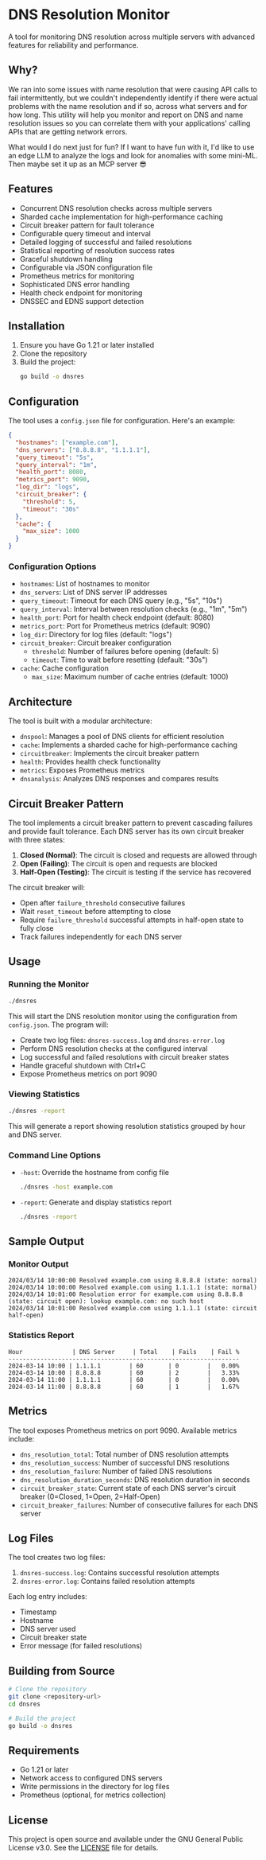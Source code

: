 # DNS Resolution Monitor

A tool for monitoring DNS resolution across multiple servers with advanced features for reliability and performance.

## Why?
We ran into some issues with name resolution that were causing API calls to fail intermittently, but we couldn't independently identify if there were actual problems with the name resolution and if so, across what servers and for how long. This utility will help you monitor and report on DNS and name resolution issues so you can correlate them with your applications' calling APIs that are getting network errors.

What would I do next just for fun? If I want to have fun with it, I'd like to use an edge LLM to analyze the logs and look for anomalies with some mini-ML. Then maybe set it up as an MCP server 😎

## Features

- Concurrent DNS resolution checks across multiple servers
- Sharded cache implementation for high-performance caching
- Circuit breaker pattern for fault tolerance
- Configurable query timeout and interval
- Detailed logging of successful and failed resolutions
- Statistical reporting of resolution success rates
- Graceful shutdown handling
- Configurable via JSON configuration file
- Prometheus metrics for monitoring
- Sophisticated DNS error handling
- Health check endpoint for monitoring
- DNSSEC and EDNS support detection

## Installation

1. Ensure you have Go 1.21 or later installed
2. Clone the repository
3. Build the project:
   ```bash
   go build -o dnsres
   ```

## Configuration

The tool uses a `config.json` file for configuration. Here's an example:

```json
{
  "hostnames": ["example.com"],
  "dns_servers": ["8.8.8.8", "1.1.1.1"],
  "query_timeout": "5s",
  "query_interval": "1m",
  "health_port": 8080,
  "metrics_port": 9090,
  "log_dir": "logs",
  "circuit_breaker": {
    "threshold": 5,
    "timeout": "30s"
  },
  "cache": {
    "max_size": 1000
  }
}
```

### Configuration Options

- `hostnames`: List of hostnames to monitor
- `dns_servers`: List of DNS server IP addresses
- `query_timeout`: Timeout for each DNS query (e.g., "5s", "10s")
- `query_interval`: Interval between resolution checks (e.g., "1m", "5m")
- `health_port`: Port for health check endpoint (default: 8080)
- `metrics_port`: Port for Prometheus metrics (default: 9090)
- `log_dir`: Directory for log files (default: "logs")
- `circuit_breaker`: Circuit breaker configuration
  - `threshold`: Number of failures before opening (default: 5)
  - `timeout`: Time to wait before resetting (default: "30s")
- `cache`: Cache configuration
  - `max_size`: Maximum number of cache entries (default: 1000)

## Architecture

The tool is built with a modular architecture:

- `dnspool`: Manages a pool of DNS clients for efficient resolution
- `cache`: Implements a sharded cache for high-performance caching
- `circuitbreaker`: Implements the circuit breaker pattern
- `health`: Provides health check functionality
- `metrics`: Exposes Prometheus metrics
- `dnsanalysis`: Analyzes DNS responses and compares results

## Circuit Breaker Pattern

The tool implements a circuit breaker pattern to prevent cascading failures and provide fault tolerance. Each DNS server has its own circuit breaker with three states:

1. **Closed (Normal)**: The circuit is closed and requests are allowed through
2. **Open (Failing)**: The circuit is open and requests are blocked
3. **Half-Open (Testing)**: The circuit is testing if the service has recovered

The circuit breaker will:
- Open after `failure_threshold` consecutive failures
- Wait `reset_timeout` before attempting to close
- Require `failure_threshold` successful attempts in half-open state to fully close
- Track failures independently for each DNS server

## Usage

### Running the Monitor

```bash
./dnsres
```

This will start the DNS resolution monitor using the configuration from `config.json`. The program will:
- Create two log files: `dnsres-success.log` and `dnsres-error.log`
- Perform DNS resolution checks at the configured interval
- Log successful and failed resolutions with circuit breaker states
- Handle graceful shutdown with Ctrl+C
- Expose Prometheus metrics on port 9090

### Viewing Statistics

```bash
./dnsres -report
```

This will generate a report showing resolution statistics grouped by hour and DNS server.

### Command Line Options

- `-host`: Override the hostname from config file
  ```bash
  ./dnsres -host example.com
  ```
- `-report`: Generate and display statistics report
  ```bash
  ./dnsres -report
  ```

## Sample Output

### Monitor Output
```
2024/03/14 10:00:00 Resolved example.com using 8.8.8.8 (state: normal)
2024/03/14 10:00:00 Resolved example.com using 1.1.1.1 (state: normal)
2024/03/14 10:01:00 Resolution error for example.com using 8.8.8.8 (state: circuit open): lookup example.com: no such host
2024/03/14 10:01:00 Resolved example.com using 1.1.1.1 (state: circuit half-open)
```

### Statistics Report
```
Hour              | DNS Server     | Total    | Fails    | Fail %  
-----------------------------------------------------------------
2024-03-14 10:00 | 1.1.1.1        | 60       | 0        |   0.00%
2024-03-14 10:00 | 8.8.8.8        | 60       | 2        |   3.33%
2024-03-14 11:00 | 1.1.1.1        | 60       | 0        |   0.00%
2024-03-14 11:00 | 8.8.8.8        | 60       | 1        |   1.67%
```

## Metrics

The tool exposes Prometheus metrics on port 9090. Available metrics include:

- `dns_resolution_total`: Total number of DNS resolution attempts
- `dns_resolution_success`: Number of successful DNS resolutions
- `dns_resolution_failure`: Number of failed DNS resolutions
- `dns_resolution_duration_seconds`: DNS resolution duration in seconds
- `circuit_breaker_state`: Current state of each DNS server's circuit breaker (0=Closed, 1=Open, 2=Half-Open)
- `circuit_breaker_failures`: Number of consecutive failures for each DNS server

## Log Files

The tool creates two log files:

1. `dnsres-success.log`: Contains successful resolution attempts
2. `dnsres-error.log`: Contains failed resolution attempts

Each log entry includes:
- Timestamp
- Hostname
- DNS server used
- Circuit breaker state
- Error message (for failed resolutions)

## Building from Source

```bash
# Clone the repository
git clone <repository-url>
cd dnsres

# Build the project
go build -o dnsres
```

## Requirements

- Go 1.21 or later
- Network access to configured DNS servers
- Write permissions in the directory for log files
- Prometheus (optional, for metrics collection)

## License

This project is open source and available under the GNU General Public License v3.0. See the [LICENSE](LICENSE) file for details. 